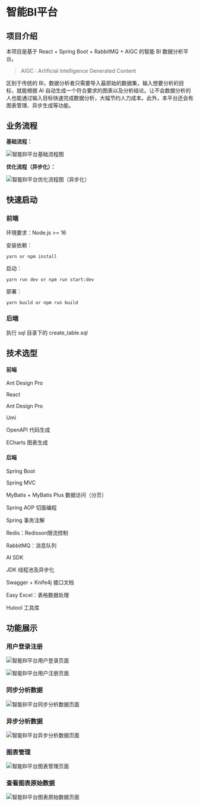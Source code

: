 # 智能BI平台

## 项目介绍

本项目是基于 React + Spring Boot + RabbitMQ + AIGC 的智能 BI 数据分析平台。

> AIGC :  Artificial Intelligence Generated Content

区别于传统的 BI，数据分析者只需要导入最原始的数据集，输入想要分析的目标，就能根据 AI 自动生成一个符合要求的图表以及分析结论。让不会数据分析的人也能通过输入目标快速完成数据分析，大幅节约人力成本。此外，本平台还会有图表管理、异步生成等功能。

## 业务流程

**基础流程：**

![智能BI平台基础流程图](https://663450fd.telegraph-image-ban.pages.dev/file/ddc0a638ff226efdb3673.jpg)

**优化流程（异步化）：**

![智能BI平台优化流程图（异步化）](https://663450fd.telegraph-image-ban.pages.dev/file/a12b7375f40e72ea72766.jpg)

## 快速启动

### 前端

环境要求：Node.js >= 16

安装依赖：

```shell
yarn or npm install
```

启动：

```shell
yarn run dev or npm run start:dev
```

部署：

```shell
yarn build or npm run build
```

### 后端

执行 sql 目录下的 create_table.sql

## 技术选型

#### 前端

Ant Design Pro

React

Ant Design Pro

Umi

OpenAPI 代码生成

ECharts 图表生成

#### 后端

Spring Boot

Spring MVC

MyBatis + MyBatis Plus 数据访问（分页）

Spring AOP 切面编程

Spring 事务注解

Redis：Redisson限流控制

RabbitMQ：消息队列

AI SDK

JDK 线程池及异步化

Swagger + Knife4j 接口文档

Easy Excel：表格数据处理

Hutool 工具库

## 功能展示

### 用户登录注册

![智能BI平台用户登录页面](https://663450fd.telegraph-image-ban.pages.dev/file/0b91888111a47770f99b0.jpg)

![智能BI平台用户注册页面](https://663450fd.telegraph-image-ban.pages.dev/file/bdfde0b79b0686cf1a041.jpg)

### 同步分析数据

![智能BI平台同步分析数据页面](https://663450fd.telegraph-image-ban.pages.dev/file/f3c6699c36724123143a3.jpg)

### 异步分析数据

![智能BI平台异步分析数据页面](https://663450fd.telegraph-image-ban.pages.dev/file/a60d9081ef2026e915cca.jpg)

### 图表管理

![智能BI平台图表管理页面](https://663450fd.telegraph-image-ban.pages.dev/file/0fadbfbac2640b3bb1856.jpg)

### 查看图表原始数据

![智能BI平台图表原始数据页面](https://663450fd.telegraph-image-ban.pages.dev/file/2ca64a02292bcb360a6ee.jpg)